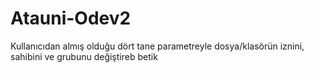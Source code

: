 # Atauni-Odev2
 Kullanıcıdan almış olduğu dört tane parametreyle dosya/klasörün iznini, sahibini ve grubunu değiştireb betik
